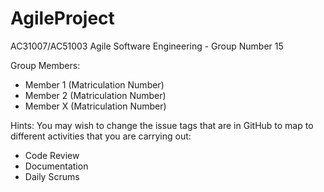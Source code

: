 # AgileProject

AC31007/AC51003 Agile Software Engineering - Group Number 15

Group Members:

* Member 1 (Matriculation Number)
* Member 2 (Matriculation Number)
* Member X (Matriculation Number)

Hints:
You may wish to change the issue tags that are in GitHub to map to different activities that you are carrying out:
* Code Review
* Documentation
* Daily Scrums
